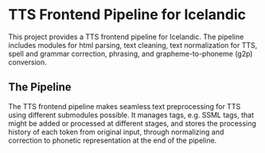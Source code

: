 # TTS Frontend Pipeline for Icelandic

This project provides a TTS frontend pipeline for Icelandic. The pipeline includes modules for html parsing, text cleaning, text normalization for TTS, spell and grammar correction, phrasing, and grapheme-to-phoneme (g2p) conversion. 

## The Pipeline

The TTS frontend pipeline makes seamless text preprocessing for TTS using different submodules possible. It manages tags, e.g. SSML tags, that might be added or processed at different stages, and stores the processing history of each token from original input, through normalizing and correction to phonetic representation at the end of the pipeline.